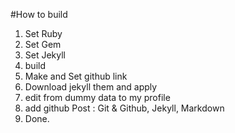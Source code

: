 #How to build

1. Set Ruby
2. Set Gem
3. Set Jekyll
4. build
5. Make and Set github link
6. Download jekyll them and apply
7. edit from dummy data to my profile
8. add github Post : Git & Github, Jekyll, Markdown 
9. Done.

